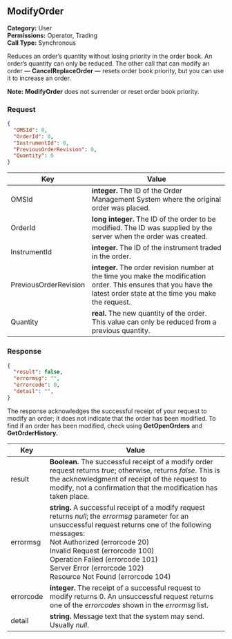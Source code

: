 ## ModifyOrder

**Category:** User<br />
**Permissions:** Operator, Trading<br />
**Call Type:** Synchronous

Reduces an order’s quantity without losing priority in the order book. An order’s quantity can only be reduced. The other call that can modify an order &mdash; **CancelReplaceOrder** &mdash; resets order book priority, but you can use it to increase an order.

<aside class="notice"><strong>Note:</strong> <strong>ModifyOrder</strong> does not surrender or reset order book priority.</aside>

### Request

```json
{
  "OMSId": 0,
  "OrderId": 0,
  "InstrumentId": 0,
  "PreviousOrderRevision": 0,
  "Quantity": 0 
}
```

| Key                   | Value                                                        |
| --------------------- | ------------------------------------------------------------ |
| OMSId                 | **integer.** The ID of the Order Management System where the original order was placed. |
| OrderId               | **long integer.** The ID of the order to be modified. The ID was supplied by the server when the order was created. |
| InstrumentId          | **integer.** The ID of the instrument traded in the order.   |
| PreviousOrderRevision | **integer.** The order revision number at the time you make the modification order. This ensures that you have the latest order state at the time you make the request. |
| Quantity              | **real.** The new quantity of the order. This value can only be reduced from a previous quantity. |

### Response

```json
{
  "result": false,
  "errormsg": "",
  "errorcode": 0,
  "detail": "",
}
```

The response acknowledges the successful receipt of your request to modify an order; it does not indicate that the order has been modified. To find if an order has been modified, check using **GetOpenOrders** and **GetOrderHistory.**

| Key       | Value                                                        |
| --------- | ------------------------------------------------------------ |
| result    | **Boolean.** The successful receipt of a modify order request returns *true*; otherwise, returns *false*. This is the acknowledgment of receipt of the request to modify, not a confirmation that the modification has taken place. |
| errormsg  | **string.** A successful receipt of a modify request returns *null*; the *errormsg* parameter for an unsuccessful request returns one of the following messages:<br />Not Authorized (errorcode 20)<br />Invalid Request (errorcode 100)<br />Operation Failed (errorcode 101)<br />Server Error (errorcode 102)<br />Resource Not Found (errorcode 104) |
| errorcode | **integer.** The receipt of a successful request to modify returns 0. An unsuccessful request returns one of the *errorcodes* shown in the *errormsg* list. |
| detail    | **string.** Message text that the system may send. Usually *null*. |

